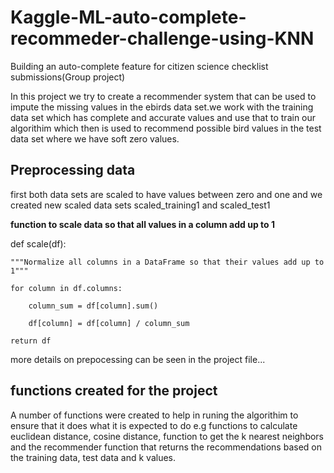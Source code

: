 # Kaggle-ML-auto-complete-recommeder-challenge-using-KNN

Building an auto-complete feature for citizen science checklist submissions(Group project)

In this project we try to create a recommender system that can be used to impute the missing values in the ebirds data set.we work with the training data set which has complete and accurate 
values and use that to train our algorithim which then is used to recommend possible bird values in the test data set where we have soft zero values.

## Preprocessing data

first both data sets are scaled to have values between zero and one and we created new scaled data sets scaled_training1 and scaled_test1

**function to scale data so that all values in a column add up to 1**

def scale(df):

    """Normalize all columns in a DataFrame so that their values add up to 1"""
    
    for column in df.columns:
    
        column_sum = df[column].sum()
        
        df[column] = df[column] / column_sum
        
    return df

  more details on prepocessing can be seen in the project file...
    
## functions created for the project

A number of functions were created to help in runing the algorithim to ensure that it does what it is expected to do e.g functions to calculate euclidean distance, cosine distance,
function to get the k nearest neighbors and the recommender function that returns the recommendations based on the training data, test data and k values.
